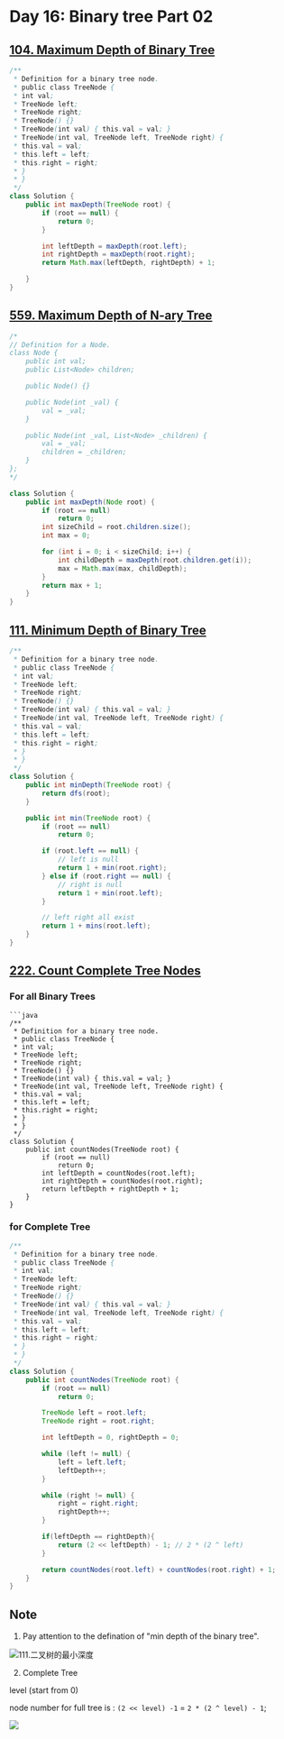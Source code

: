# Day 16: Binary tree Part 02

## [104. Maximum Depth of Binary Tree](https://leetcode.com/problems/maximum-depth-of-binary-tree/)

```java
/**
 * Definition for a binary tree node.
 * public class TreeNode {
 * int val;
 * TreeNode left;
 * TreeNode right;
 * TreeNode() {}
 * TreeNode(int val) { this.val = val; }
 * TreeNode(int val, TreeNode left, TreeNode right) {
 * this.val = val;
 * this.left = left;
 * this.right = right;
 * }
 * }
 */
class Solution {
    public int maxDepth(TreeNode root) {
        if (root == null) {
            return 0;
        }

        int leftDepth = maxDepth(root.left);
        int rightDepth = maxDepth(root.right);
        return Math.max(leftDepth, rightDepth) + 1;

    }
}
```

## [559. Maximum Depth of N-ary Tree](https://leetcode.com/problems/maximum-depth-of-n-ary-tree/)

```java
/*
// Definition for a Node.
class Node {
    public int val;
    public List<Node> children;

    public Node() {}

    public Node(int _val) {
        val = _val;
    }

    public Node(int _val, List<Node> _children) {
        val = _val;
        children = _children;
    }
};
*/

class Solution {
    public int maxDepth(Node root) {
        if (root == null)
            return 0;
        int sizeChild = root.children.size();
        int max = 0;

        for (int i = 0; i < sizeChild; i++) {
            int childDepth = maxDepth(root.children.get(i));
            max = Math.max(max, childDepth);
        }
        return max + 1;
    }
}
```

## [111. Minimum Depth of Binary Tree](https://leetcode.com/problems/minimum-depth-of-binary-tree/)

```java
/**
 * Definition for a binary tree node.
 * public class TreeNode {
 * int val;
 * TreeNode left;
 * TreeNode right;
 * TreeNode() {}
 * TreeNode(int val) { this.val = val; }
 * TreeNode(int val, TreeNode left, TreeNode right) {
 * this.val = val;
 * this.left = left;
 * this.right = right;
 * }
 * }
 */
class Solution {
    public int minDepth(TreeNode root) {
        return dfs(root);
    }

    public int min(TreeNode root) {
        if (root == null)
            return 0;

        if (root.left == null) {
            // left is null
            return 1 + min(root.right);
        } else if (root.right == null) {
            // right is null
            return 1 + min(root.left);
        }

        // left right all exist
        return 1 + mins(root.left);
    }
}
```

## [222. Count Complete Tree Nodes](https://leetcode.com/problems/count-complete-tree-nodes/)

### For all Binary Trees

```
```java
/**
 * Definition for a binary tree node.
 * public class TreeNode {
 * int val;
 * TreeNode left;
 * TreeNode right;
 * TreeNode() {}
 * TreeNode(int val) { this.val = val; }
 * TreeNode(int val, TreeNode left, TreeNode right) {
 * this.val = val;
 * this.left = left;
 * this.right = right;
 * }
 * }
 */
class Solution {
    public int countNodes(TreeNode root) {
        if (root == null)
            return 0;
        int leftDepth = countNodes(root.left);
        int rightDepth = countNodes(root.right);
        return leftDepth + rightDepth + 1;
    }
}
```


### for Complete Tree

```java
/**
 * Definition for a binary tree node.
 * public class TreeNode {
 * int val;
 * TreeNode left;
 * TreeNode right;
 * TreeNode() {}
 * TreeNode(int val) { this.val = val; }
 * TreeNode(int val, TreeNode left, TreeNode right) {
 * this.val = val;
 * this.left = left;
 * this.right = right;
 * }
 * }
 */
class Solution {
    public int countNodes(TreeNode root) {
        if (root == null)
            return 0;

        TreeNode left = root.left;
        TreeNode right = root.right;

        int leftDepth = 0, rightDepth = 0;

        while (left != null) {
            left = left.left;
            leftDepth++;
        }

        while (right != null) {
            right = right.right;
            rightDepth++;
        }

        if(leftDepth == rightDepth){
            return (2 << leftDepth) - 1; // 2 * (2 ^ left)
        }

        return countNodes(root.left) + countNodes(root.right) + 1;
    }
}
```


## Note

1. Pay attention to the defination of "min depth of the binary tree".

![111.二叉树的最小深度](https://code-thinking.cdn.bcebos.com/pics/111.%E4%BA%8C%E5%8F%89%E6%A0%91%E7%9A%84%E6%9C%80%E5%B0%8F%E6%B7%B1%E5%BA%A6.png)



2. Complete Tree

level (start from 0)

node number for full tree is : `(2 << level) -1` = `2 * (2 ^ level) - 1`;

![](https://code-thinking-1253855093.file.myqcloud.com/pics/20200920221638903-20230310123444151.png)

